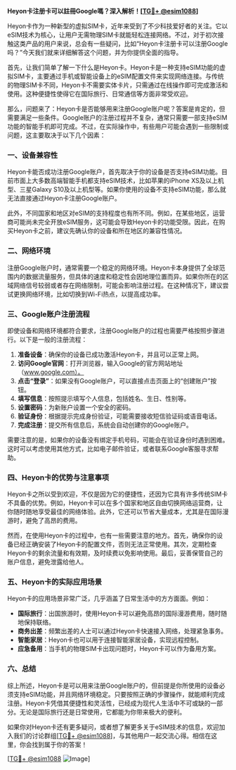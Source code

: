 **Heyon卡注册卡可以註冊Google嗎？深入解析！[[TG💪+ @esim1088](https://t.me/s/esim1088)]**

Heyon卡作为一种新型的虚拟SIM卡，近年来受到了不少科技爱好者的关注。它以eSIM技术为核心，让用户无需物理SIM卡就能轻松连接网络。不过，对于初次接触这类产品的用户来说，总会有一些疑问，比如“Heyon卡注册卡可以注册Google吗？”今天我们就来详细解答这个问题，并为你提供全面的指导。

首先，让我们简单了解一下什么是Heyon卡。Heyon卡是一种支持eSIM功能的虚拟SIM卡，主要通过手机或智能设备上的eSIM配置文件来实现网络连接。与传统的物理SIM卡不同，Heyon卡不需要实体卡片，只需通过在线操作即可完成激活和使用。这种便捷性使得它在国际旅行、日常通信等方面非常受欢迎。

那么，问题来了：Heyon卡是否能够用来注册Google账户呢？答案是肯定的，但需要满足一些条件。Google账户的注册过程并不复杂，通常只需要一部支持eSIM功能的智能手机即可完成。不过，在实际操作中，有些用户可能会遇到一些限制或问题，这主要取决于以下几个因素：

### **一、设备兼容性**
Heyon卡能否成功注册Google账户，首先取决于你的设备是否支持eSIM功能。目前市面上大多数高端智能手机都支持eSIM技术，比如苹果的iPhone XS及以上机型、三星Galaxy S10及以上机型等。如果你使用的设备不支持eSIM功能，那么就无法直接通过Heyon卡注册Google账户。

此外，不同国家和地区对eSIM的支持程度也有所不同。例如，在某些地区，运营商可能尚未完全开放eSIM服务，这可能会导致Heyon卡的功能受限。因此，在购买Heyon卡之前，建议先确认你的设备和所在地区的兼容性情况。

### **二、网络环境**
注册Google账户时，通常需要一个稳定的网络环境。Heyon卡本身提供了全球范围内的数据流量服务，但具体的速度和稳定性会因地理位置而异。如果你所在的区域网络信号较弱或者存在网络限制，可能会影响注册过程。在这种情况下，建议尝试更换网络环境，比如切换到Wi-Fi热点，以提高成功率。

### **三、Google账户注册流程**
即使设备和网络环境都符合要求，注册Google账户的过程也需要严格按照步骤进行。以下是一般的注册流程：

1. **准备设备**：确保你的设备已成功激活Heyon卡，并且可以正常上网。
2. **访问Google官网**：打开浏览器，输入Google的官方网站地址（www.google.com）。
3. **点击“登录”**：如果没有Google账户，可以直接点击页面上的“创建账户”按钮。
4. **填写信息**：按照提示填写个人信息，包括姓名、生日、性别等。
5. **设置密码**：为新账户设置一个安全的密码。
6. **验证身份**：根据提示完成身份验证，可能需要接收短信验证码或语音电话。
7. **完成注册**：提交所有信息后，系统会自动创建你的Google账户。

需要注意的是，如果你的设备没有绑定手机号码，可能会在验证身份时遇到困难。这时可以考虑使用其他方式，比如电子邮件验证，或者联系Google客服寻求帮助。

### **四、Heyon卡的优势与注意事项**
Heyon卡之所以受到欢迎，不仅是因为它的便捷性，还因为它具有许多传统SIM卡不具备的优势。例如，Heyon卡可以在多个国家和地区自由切换网络运营商，让你随时随地享受最佳的网络体验。此外，它还可以节省大量成本，尤其是在国际漫游时，避免了高昂的费用。

然而，在使用Heyon卡的过程中，也有一些需要注意的地方。首先，确保你的设备已经正确安装了Heyon卡的配置文件，否则无法正常使用。其次，定期检查Heyon卡的剩余流量和有效期，及时续费以免影响使用。最后，妥善保管自己的账户信息，避免泄露给他人。

### **五、Heyon卡的实际应用场景**
Heyon卡的应用场景非常广泛，几乎涵盖了日常生活中的方方面面。例如：
- **国际旅行**：出国旅游时，使用Heyon卡可以避免高昂的国际漫游费用，随时随地保持联络。
- **商务出差**：频繁出差的人士可以通过Heyon卡快速接入网络，处理紧急事务。
- **智能家居**：Heyon卡也可以用于连接智能家居设备，实现远程控制。
- **应急备用**：当手机的物理SIM卡出现问题时，Heyon卡可以作为备用方案。

### **六、总结**
综上所述，Heyon卡是可以用来注册Google账户的，但前提是你所使用的设备必须支持eSIM功能，并且网络环境稳定。只要按照正确的步骤操作，就能顺利完成注册。Heyon卡凭借其便捷性和灵活性，已经成为现代人生活中不可或缺的一部分。无论是国际旅行还是日常使用，它都能为你带来极大的便利。

如果你对Heyon卡还有更多疑问，或者想了解更多关于eSIM技术的信息，欢迎加入我们的讨论群组[[TG💪+ @esim1088](https://t.me/s/esim1088)]，与其他用户一起交流心得。相信在这里，你会找到属于你的答案！

[[TG💪+ @esim1088](https://t.me/s/esim1088) ![Image](https://i.postimg.cc/4NQfJmqS/Snipaste-2025-05-13-00-14-12.png)]